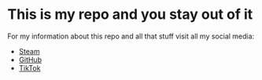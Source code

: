 # This is my repo and you stay out of it

For my information about this repo and all that stuff visit all my social media:

- [Steam](https://steamcommunity.com/profiles/76561199108290980)
- [GitHub](https://github.com/J4spr)
- [TikTok](https://www.tiktok.com/@jasperverbruggen)
